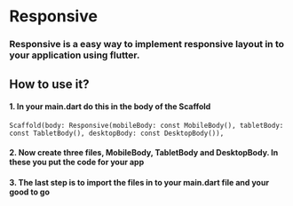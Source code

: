 # Responsive
### Responsive is a easy way to implement responsive layout in to your application using flutter.

## How to use it?
#### 1. In your main.dart do this in the body of the Scaffold
``Scaffold(body: Responsive(mobileBody: const MobileBody(), tabletBody: const TabletBody(), desktopBody: const DesktopBody()),``

#### 2. Now create three files, MobileBody, TabletBody and DesktopBody. In these you put the code for your app

#### 3. The last step is to import the files in to your main.dart file and your good to go
